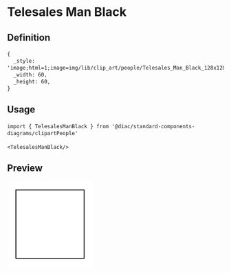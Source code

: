 # Telesales Man Black

## Definition

```
{
  _style: 'image;html=1;image=img/lib/clip_art/people/Telesales_Man_Black_128x128.pngstrokeColor=none;',
  _width: 60,
  _height: 60,
}
```

## Usage

```
import { TelesalesManBlack } from '@diac/standard-components-diagrams/clipartPeople'

<TelesalesManBlack/>
```

## Preview

<img src="./telesales-man-black.png" width="200"/>
